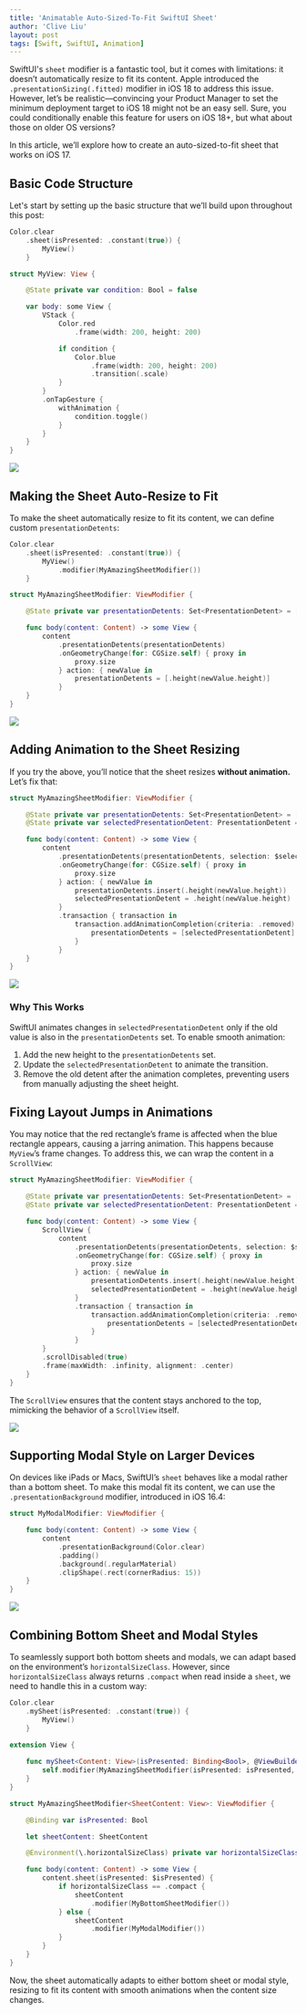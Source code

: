 ```yaml
---
title: 'Animatable Auto-Sized-To-Fit SwiftUI Sheet'
author: 'Clive Liu'
layout: post
tags: [Swift, SwiftUI, Animation]
---
```


SwiftUI's `sheet` modifier is a fantastic tool, but it comes with limitations: it doesn’t automatically resize to fit its content. Apple introduced the `.presentationSizing(.fitted)` modifier in iOS 18 to address this issue. However, let’s be realistic—convincing your Product Manager to set the minimum deployment target to iOS 18 might not be an easy sell. Sure, you could conditionally enable this feature for users on iOS 18+, but what about those on older OS versions?  

In this article, we’ll explore how to create an auto-sized-to-fit sheet that works on iOS 17.

## Basic Code Structure

Let's start by setting up the basic structure that we’ll build upon throughout this post: 

```swift
Color.clear
    .sheet(isPresented: .constant(true)) {
        MyView()
    }

struct MyView: View {

    @State private var condition: Bool = false

    var body: some View {
        VStack {
            Color.red
                .frame(width: 200, height: 200)

            if condition {
                Color.blue
                    .frame(width: 200, height: 200)
                    .transition(.scale)
            }
        }
        .onTapGesture {
            withAnimation {
                condition.toggle()
            }
        }
    }
}                
```

![](../assets/2025/03/animatable-auto-sized-to-fit-swiftui-sheet/basic-code-structure.gif)

## Making the Sheet Auto-Resize to Fit 

To make the sheet automatically resize to fit its content, we can define custom `presentationDetents`:

```swift
Color.clear
    .sheet(isPresented: .constant(true)) {
        MyView()
            .modifier(MyAmazingSheetModifier())
    }

struct MyAmazingSheetModifier: ViewModifier {

    @State private var presentationDetents: Set<PresentationDetent> = [.medium]

    func body(content: Content) -> some View {
        content
            .presentationDetents(presentationDetents)
            .onGeometryChange(for: CGSize.self) { proxy in
                proxy.size
            } action: { newValue in
                presentationDetents = [.height(newValue.height)]
            }
    }
}
```

![](../assets/2025/03/animatable-auto-sized-to-fit-swiftui-sheet/auto-resize.gif)

## Adding Animation to the Sheet Resizing

If you try the above, you’ll notice that the sheet resizes **without animation.** Let’s fix that:

```swift
struct MyAmazingSheetModifier: ViewModifier {

    @State private var presentationDetents: Set<PresentationDetent> = [.medium]
    @State private var selectedPresentationDetent: PresentationDetent = .medium

    func body(content: Content) -> some View {
        content
            .presentationDetents(presentationDetents, selection: $selectedPresentationDetent)
            .onGeometryChange(for: CGSize.self) { proxy in
                proxy.size
            } action: { newValue in
                presentationDetents.insert(.height(newValue.height))
                selectedPresentationDetent = .height(newValue.height)
            }
            .transaction { transaction in
                transaction.addAnimationCompletion(criteria: .removed) {
                    presentationDetents = [selectedPresentationDetent]
                }
            }
    }
}
```

![](../assets/2025/03/animatable-auto-sized-to-fit-swiftui-sheet/auto-resize-with-animation.gif)

### Why This Works 

SwiftUI animates changes in `selectedPresentationDetent` only if the old value is also in the `presentationDetents` set. To enable smooth animation:

1. Add the new height to the `presentationDetents` set. 
2. Update the `selectedPresentationDetent` to animate the transition. 
3. Remove the old detent after the animation completes, preventing users from manually adjusting the sheet height.

## Fixing Layout Jumps in Animations

You may notice that the red rectangle’s frame is affected when the blue rectangle appears, causing a jarring animation. This happens because `MyView`’s frame changes. To address this, we can wrap the content in a `ScrollView`:

```swift
struct MyAmazingSheetModifier: ViewModifier {

    @State private var presentationDetents: Set<PresentationDetent> = [.medium]
    @State private var selectedPresentationDetent: PresentationDetent = .medium

    func body(content: Content) -> some View {
        ScrollView {
            content
                .presentationDetents(presentationDetents, selection: $selectedPresentationDetent)
                .onGeometryChange(for: CGSize.self) { proxy in
                    proxy.size
                } action: { newValue in
                    presentationDetents.insert(.height(newValue.height))
                    selectedPresentationDetent = .height(newValue.height)
                }
                .transaction { transaction in
                    transaction.addAnimationCompletion(criteria: .removed) {
                        presentationDetents = [selectedPresentationDetent]
                    }
                }
        }
        .scrollDisabled(true)
        .frame(maxWidth: .infinity, alignment: .center)
    }
}
```

The `ScrollView` ensures that the content stays anchored to the top, mimicking the behavior of a `ScrollView` itself.

![](../assets/2025/03/animatable-auto-sized-to-fit-swiftui-sheet/animation-fix.gif)

## Supporting Modal Style on Larger Devices

On devices like iPads or Macs, SwiftUI’s `sheet` behaves like a modal rather than a bottom sheet. To make this modal fit its content, we can use the `.presentationBackground` modifier, introduced in iOS 16.4:

```swift
struct MyModalModifier: ViewModifier {

    func body(content: Content) -> some View {
        content
            .presentationBackground(Color.clear)
            .padding()
            .background(.regularMaterial)
            .clipShape(.rect(cornerRadius: 15))
    }
}
```

![](../assets/2025/03/animatable-auto-sized-to-fit-swiftui-sheet/modal.gif)

## Combining Bottom Sheet and Modal Styles

To seamlessly support both bottom sheets and modals, we can adapt based on the environment’s `horizontalSizeClass`. However, since `horizontalSizeClass` always returns `.compact` when read inside a `sheet`, we need to handle this in a custom way:

```swift
Color.clear
    .mySheet(isPresented: .constant(true)) {
        MyView()
    }
   
extension View {

    func mySheet<Content: View>(isPresented: Binding<Bool>, @ViewBuilder content: () -> Content) -> some View {
        self.modifier(MyAmazingSheetModifier(isPresented: isPresented, sheetContent: content()))
    }
}

struct MyAmazingSheetModifier<SheetContent: View>: ViewModifier {

    @Binding var isPresented: Bool

    let sheetContent: SheetContent

    @Environment(\.horizontalSizeClass) private var horizontalSizeClass

    func body(content: Content) -> some View {
        content.sheet(isPresented: $isPresented) {
            if horizontalSizeClass == .compact {
                sheetContent
                    .modifier(MyBottomSheetModifier())
            } else {
                sheetContent
                    .modifier(MyModalModifier())
            }
        }
    }
}
```

Now, the sheet automatically adapts to either bottom sheet or modal style, resizing to fit its content with smooth animations when the content size changes.
